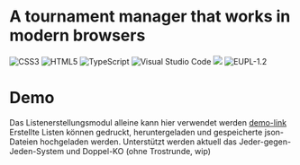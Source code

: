 # A tournament manager that works in modern browsers

![CSS3](https://img.shields.io/badge/css3-%231572B6.svg?style=for-the-badge&logo=css3&logoColor=white)
![HTML5](https://img.shields.io/badge/html5-%23E34F26.svg?style=for-the-badge&logo=html5&logoColor=white)
![TypeScript](https://img.shields.io/badge/typescript-%23007ACC.svg?style=for-the-badge&logo=typescript&logoColor=white)
![Visual Studio Code](https://img.shields.io/badge/Visual%20Studio%20Code-0078d7.svg?style=for-the-badge&logo=visual-studio-code&logoColor=white)
![](https://img.shields.io/badge/vue-version3+-blue)
![EUPL-1.2](https://img.shields.io/badge/license-EUPL--1.2-blue)

# Demo
Das Listenerstellungsmodul alleine kann hier verwendet werden [demo-link](https://reiner.bamberger.rocks/Tournament-browser-manager/Listmanager/?example=0)
Erstellte Listen können gedruckt, heruntergeladen und gespeicherte json-Dateien hochgeladen werden. Unterstützt werden aktuell das Jeder-gegen-Jeden-System und Doppel-KO (ohne Trostrunde, wip)

